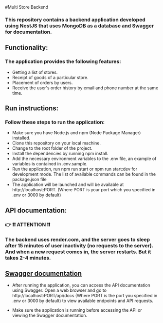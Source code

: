 #Multi Store Backend

### This repository contains a backend application developed using NestJS that uses MongoDB as a database and Swagger for documentation.

## Functionality:
### The application provides the following features:

- Getting a list of stores.
- Receipt of goods of a particular store.
- Placement of orders by users.
- Receive the user's order history by email and phone number at the same time.

## Run instructions:
### Follow these steps to run the application:

- Make sure you have Node.js and npm (Node Package Manager) installed.
- Clone this repository on your local machine.
- Change to the root folder of the project.
- Install the dependencies by running npm install.
- Add the necessary environment variables to the .env file, an example of variables is contained in .env.sample.
- Run the application, run npm run start or npm run start:dev for development mode. The list of available commands can be found in the package.json file
- The application will be launched and will be available at http://localhost:PORT. (Where PORT is your port which you specified in .env or 3000 by default)

## API documentation:

### 👉 ❗❗ ATTENTION ❗❗
### The backend uses render.com, and the server goes to sleep after 15 minutes of user inactivity (no requests to the server). And when a new request comes in, the server restarts. But it takes 2-4 minutes.

## [Swagger documentation](https://multi-store-backend.onrender.com/api/docs)

- After running the application, you can access the API documentation using Swagger. Open a web browser and go to http://localhost:PORT/api/docs (Where PORT is the port you specified in .env or 3000 by default) to view available endpoints and API requests.

- Make sure the application is running before accessing the API or viewing the Swagger documentation.

